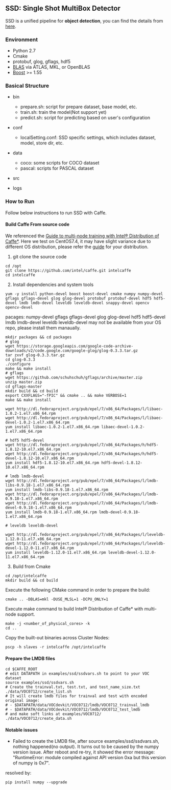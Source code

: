 ## SSD: Single Shot MultiBox Detector
SSD is a unified pipeline for **object detection**, you can find the details from [here](https://github.com/weiliu89/caffe/tree/ssd).

### Environment
- Python 2.7
- Cmake
- protobuf, glog, gflags, hdf5
- [BLAS](https://en.wikipedia.org/wiki/Basic_Linear_Algebra_Subprograms) via ATLAS, MKL, or OpenBLAS
- [Boost](http://www.boost.org/) >= 1.55
### Basical Structure
- bin
    - prepare.sh: script for prepare dataset, base model, etc. 
    - train.sh: train the model(Not support yet)
    - predict.sh: script for predicting based on user's configuration
- conf
    - localSetting.conf: SSD specific settings, which includes dataset, model, store dir, etc.
- data
    - coco: some scripts for COCO dataset
    - pascal: scripts for PASCAL dataset
- src

- logs

### How to Run
Follow below instructions to run SSD with Caffe.
#### Build Caffe From source code
We referenced the [Guide to multi-node training with Intel® Distribution of Caffe*](https://github.com/intel/caffe/wiki/Multinode-guide).
Here we test on CentOS7.4, it may have slight variance due to different OS distribution, please refer the [guide](http://caffe.berkeleyvision.org/installation.html) for your distribution.
1. git clone the source code
```shell
cd /opt
git clone https://github.com/intel/caffe.git intelcaffe
cd intelcaffe
```
2. Install dependencies and system tools
```shell
yum -y install python-devel boost boost-devel cmake numpy numpy-devel gflags gflags-devel glog glog-devel protobuf protobuf-devel hdf5 hdf5-devel lmdb lmdb-devel leveldb leveldb-devel snappy-devel opencv opencv-devel
```
pacages: numpy-devel gflags gflags-devel glog glog-devel hdf5 hdf5-devel lmdb lmdb-devel leveldb leveldb-devel may not be available from your OS repo, please install them manaually.

```shell
mkdir packages && cd packages
# glog
wget https://storage.googleapis.com/google-code-archive-downloads/v2/code.google.com/google-glog/glog-0.3.3.tar.gz
tar zxvf glog-0.3.3.tar.gz
cd glog-0.3.3
./configure
make && make install
# gflags
wget https://github.com/schuhschuh/gflags/archive/master.zip
unzip master.zip
cd gflags-master
mkdir build && cd build
export CXXFLAGS="-fPIC" && cmake .. && make VERBOSE=1
make && make install
```

```shell
wget http://dl.fedoraproject.org/pub/epel/7/x86_64/Packages/l/libaec-1.0.2-1.el7.x86_64.rpm
wget http://dl.fedoraproject.org/pub/epel/7/x86_64/Packages/l/libaec-devel-1.0.2-1.el7.x86_64.rpm
yum install libaec-1.0.2-1.el7.x86_64.rpm libaec-devel-1.0.2-1.el7.x86_64.rpm

# hdf5 hdf5-devel
wget http://dl.fedoraproject.org/pub/epel/7/x86_64/Packages/h/hdf5-1.8.12-10.el7.x86_64.rpm
wget http://dl.fedoraproject.org/pub/epel/7/x86_64/Packages/h/hdf5-devel-1.8.12-10.el7.x86_64.rpm
yum install hdf5-1.8.12-10.el7.x86_64.rpm hdf5-devel-1.8.12-10.el7.x86_64.rpm

# lmdb lmdb-devel
wget http://dl.fedoraproject.org/pub/epel/7/x86_64/Packages/l/lmdb-libs-0.9.18-1.el7.x86_64.rpm
yum install lmdb-libs-0.9.18-1.el7.x86_64.rpm
wget http://dl.fedoraproject.org/pub/epel/7/x86_64/Packages/l/lmdb-0.9.18-1.el7.x86_64.rpm
wget http://dl.fedoraproject.org/pub/epel/7/x86_64/Packages/l/lmdb-devel-0.9.18-1.el7.x86_64.rpm
yum install lmdb-0.9.18-1.el7.x86_64.rpm lmdb-devel-0.9.18-1.el7.x86_64.rpm

# leveldb leveldb-devel

wget http://dl.fedoraproject.org/pub/epel/7/x86_64/Packages/l/leveldb-1.12.0-11.el7.x86_64.rpm
wget http://dl.fedoraproject.org/pub/epel/7/x86_64/Packages/l/leveldb-devel-1.12.0-11.el7.x86_64.rpm
yum install leveldb-1.12.0-11.el7.x86_64.rpm leveldb-devel-1.12.0-11.el7.x86_64.rpm
```
3. Build from Cmake
```shell
cd /opt/intelcaffe
mkdir build && cd build
```
Execute the following CMake command in order to prepare the build:
```shell
cmake .. -DBLAS=mkl -DUSE_MLSL=1 -DCPU_ONLY=1
```
Execute make command to build Intel® Distribution of Caffe* with multi-node support.
```shell
make -j <number_of_physical_cores> -k
cd ..
```
Copy the built-out binaries across Cluster Nodes:
```shell
pscp -h slaves -r intelcaffe /opt/intelcaffe
```
#### Prepare the LMDB files
```shell
cd $CAFFE_ROOT
# edit DATAPATH in examples/ssd/ssdvars.sh to point to your VOC dataset
source examples/ssd/ssdvars.sh
# Create the trainval.txt, test.txt, and test_name_size.txt
./data/VOC0712/create_list.sh
# It will create lmdb files for trainval and test with encoded original image:
# - $DATAPATH/data/VOCdevkit/VOC0712/lmdb/VOC0712_trainval_lmdb
# - $DATAPATH/data/VOCdevkit/VOC0712/lmdb/VOC0712_test_lmdb
# and make soft links at examples/VOC0712/
./data/VOC0712/create_data.sh
```
#### Notable issues
- Failed to create the LMDB file, after source examples/ssd/ssdvars.sh, nothing happened(no output). It turns out to be caused by the numpy version issue. After reboot and re-try, it showed the error message: "RuntimeError: module compiled against API version 0xa but this version of numpy is 0x7".

resolved by:
```shell
pip install numpy --upgrade
```



